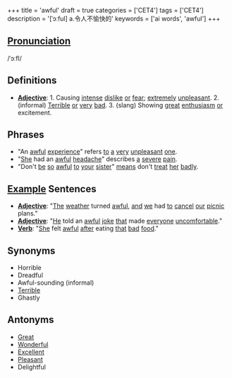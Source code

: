 +++
title = 'awful'
draft = true
categories = ['CET4']
tags = ['CET4']
description = '[ˈɔːful] a.令人不愉快的'
keywords = ['ai words', 'awful']
+++

## [Pronunciation](/post/pronunciation/)
/ˈɔːfl/

## Definitions
- **[Adjective](/post/adjective/)**: 1. Causing [intense](/post/intense/) [dislike](/post/dislike/) [or](/post/or/) [fear](/post/fear/); [extremely](/post/extremely/) [unpleasant](/post/unpleasant/). 2. (informal) [Terrible](/post/terrible/) [or](/post/or/) [very](/post/very/) [bad](/post/bad/). 3. (slang) Showing [great](/post/great/) [enthusiasm](/post/enthusiasm/) [or](/post/or/) excitement.

## Phrases
- "An [awful](/post/awful/) [experience](/post/experience/)" refers [to](/post/to/) [a](/post/a/) [very](/post/very/) [unpleasant](/post/unpleasant/) [one](/post/one/).
- "[She](/post/she/) had an [awful](/post/awful/) [headache](/post/headache/)" describes [a](/post/a/) [severe](/post/severe/) [pain](/post/pain/).
- "Don't [be](/post/be/) [so](/post/so/) [awful](/post/awful/) [to](/post/to/) [your](/post/your/) [sister](/post/sister/)" [means](/post/means/) don't [treat](/post/treat/) [her](/post/her/) [badly](/post/badly/).

## [Example](/post/example/) Sentences
- **[Adjective](/post/adjective/)**: "[The](/post/the/) [weather](/post/weather/) turned [awful](/post/awful/), [and](/post/and/) [we](/post/we/) had [to](/post/to/) [cancel](/post/cancel/) [our](/post/our/) [picnic](/post/picnic/) plans."
- **[Adjective](/post/adjective/)**: "[He](/post/he/) told an [awful](/post/awful/) [joke](/post/joke/) [that](/post/that/) made [everyone](/post/everyone/) [uncomfortable](/post/uncomfortable/)."
- **[Verb](/post/verb/)**: "[She](/post/she/) felt [awful](/post/awful/) [after](/post/after/) eating [that](/post/that/) [bad](/post/bad/) [food](/post/food/)."

## Synonyms
- Horrible
- Dreadful
- Awful-sounding (informal)
- [Terrible](/post/terrible/)
- Ghastly

## Antonyms
- [Great](/post/great/)
- [Wonderful](/post/wonderful/)
- [Excellent](/post/excellent/)
- [Pleasant](/post/pleasant/)
- Delightful
